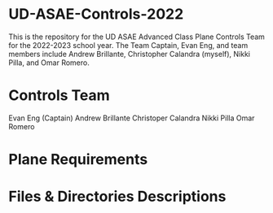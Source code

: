# UD-ASAE-Controls-2022

This is the repository for the UD ASAE Advanced Class Plane Controls Team for the 2022-2023 school year. The Team Captain, Evan Eng, and team members include Andrew Brillante, Christopher Calandra (myself), Nikki Pilla, and Omar Romero.  


# Controls Team
Evan Eng (Captain)
Andrew Brillante
Christoper Calandra
Nikki Pilla
Omar Romero

# Plane Requirements


# Files & Directories Descriptions 
